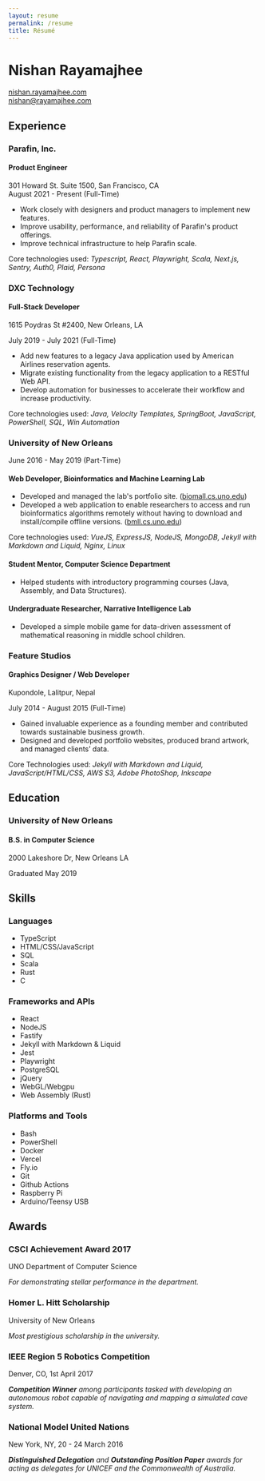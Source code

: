 ```yaml
---
layout: resume 
permalink: /resume
title: Résumé
---
```


# Nishan Rayamajhee

[nishan.rayamajhee.com](https://nishan.rayamajhee.com)  
<nishan@rayamajhee.com>

## Experience

### Parafin, Inc.
#### Product Engineer

301 Howard St. Suite 1500, San Francisco, CA  
August 2021 - Present (Full-Time)

- Work closely with designers and product managers to implement new features.
- Improve usability, performance, and reliability of Parafin's product offerings.
- Improve technical infrastructure to help Parafin scale.

Core technologies used: _Typescript, React, Playwright, Scala, Next.js, Sentry, Auth0, Plaid, Persona_

### DXC Technology
#### Full-Stack Developer

1615 Poydras St #2400, New Orleans, LA  

July 2019 - July 2021 (Full-Time)

- Add new features to a legacy Java application used by American Airlines reservation agents.
- Migrate existing functionality from the legacy application to a RESTful Web API.
- Develop automation for businesses to accelerate their workflow and increase productivity.

Core technologies used: _Java, Velocity Templates, SpringBoot, JavaScript, PowerShell, SQL, Win Automation_

### University of New Orleans
June 2016 - May 2019  (Part-Time)

#### Web Developer, Bioinformatics and Machine Learning Lab

- Developed and managed the lab's portfolio site. \([biomall.cs.uno.edu](https://biomall.cs.uno.edu)\)
- Developed a web application to enable researchers to access and run bioinformatics algorithms remotely without having to download and install/compile offline versions. \([bmll.cs.uno.edu](https://bmll.cs.uno.edu)\)

Core technologies used: _VueJS, ExpressJS, NodeJS, MongoDB, Jekyll with Markdown and Liquid, Nginx, Linux_

#### Student Mentor, Computer Science Department

- Helped students with introductory programming courses (Java, Assembly, and Data Structures).

#### Undergraduate Researcher, Narrative Intelligence Lab

- Developed a simple mobile game for data-driven assessment of mathematical reasoning in middle school children.

### Feature Studios
#### Graphics Designer / Web Developer

Kupondole, Lalitpur, Nepal  

July 2014 - August 2015 (Full-Time)

- Gained invaluable experience as a founding member and contributed towards sustainable business growth.
- Designed and developed portfolio websites, produced brand artwork, and managed clients’ data.

Core Technologies used: _Jekyll with Markdown and Liquid, JavaScript/HTML/CSS, AWS S3, Adobe PhotoShop, Inkscape_

## Education

### University of New Orleans
#### B.S. in Computer Science

2000 Lakeshore Dr, New Orleans LA  

Graduated May 2019

## Skills

### Languages

- TypeScript
- HTML/CSS/JavaScript
- SQL
- Scala
- Rust
- C

### Frameworks and APIs 

- React
- NodeJS
- Fastify
- Jekyll with Markdown & Liquid
- Jest
- Playwright
- PostgreSQL
- jQuery
- WebGL/Webgpu
- Web Assembly (Rust)

### Platforms and Tools

- Bash
- PowerShell
- Docker
- Vercel
- Fly.io
- Git
- Github Actions
- Raspberry Pi
- Arduino/Teensy USB

## Awards

### CSCI Achievement Award 2017

UNO Department of Computer Science

_For demonstrating stellar performance in the department._

### Homer L. Hitt Scholarship

University of New Orleans  

_Most prestigious scholarship in the university._


### IEEE Region 5 Robotics Competition

Denver, CO, 1st April 2017  

_**Competition Winner** among participants tasked with developing an autonomous robot capable of navigating and mapping a simulated cave system._

### National Model United Nations

New York, NY, 20 - 24 March 2016  

_**Distinguished Delegation** and **Outstanding Position Paper** awards for acting as delegates for UNICEF and the Commonwealth of Australia._
